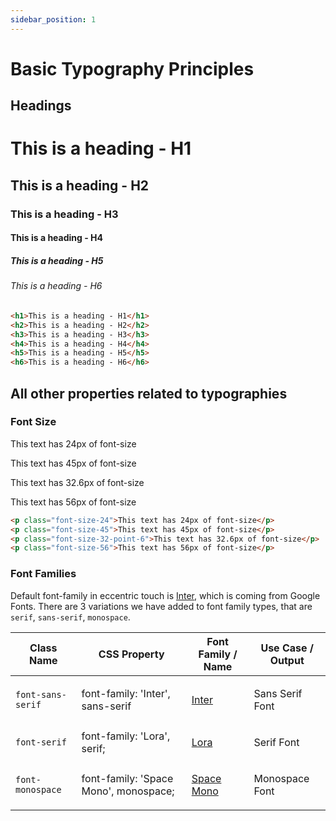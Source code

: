 ```yaml
---
sidebar_position: 1
---
```


# Basic Typography Principles

## Headings

<div class="border p-12">
  <h1>This is a heading - H1</h1>
  <h2>This is a heading - H2</h2>
  <h3>This is a heading - H3</h3>
  <h4>This is a heading - H4</h4>
  <h5>This is a heading - H5</h5>
  <h6>This is a heading - H6</h6>
</div>

```html
<h1>This is a heading - H1</h1>
<h2>This is a heading - H2</h2>
<h3>This is a heading - H3</h3>
<h4>This is a heading - H4</h4>
<h5>This is a heading - H5</h5>
<h6>This is a heading - H6</h6>
```

## All other properties related to typographies

### Font Size
<div class="border p-12">
  <p class="font-size-24">This text has 24px of font-size</p>
  <p class="font-size-45">This text has 45px of font-size</p>
  <p class="font-size-32-point-6">This text has 32.6px of font-size</p>
  <p class="font-size-56">This text has 56px of font-size</p>
</div>

```html
<p class="font-size-24">This text has 24px of font-size</p>
<p class="font-size-45">This text has 45px of font-size</p>
<p class="font-size-32-point-6">This text has 32.6px of font-size</p>
<p class="font-size-56">This text has 56px of font-size</p>
```

### Font Families

Default font-family in eccentric touch is [Inter](https://fonts.google.com/specimen/Inter?query=inter), which is coming from Google Fonts.
There are 3 variations we have added to font family types, that are `serif`, `sans-serif`, `monospace`.

| Class Name | CSS Property | Font Family / Name | Use Case / Output |
|------------|--------------|--------------------|-------------------|
| `font-sans-serif` | font-family: 'Inter', sans-serif | [Inter](https://fonts.google.com/specimen/Inter) | <p class="font-sans-serif">Sans Serif Font</p> |
| `font-serif`      | font-family: 'Lora', serif; | [Lora](https://fonts.google.com/specimen/Lora) | <p class="font-serif">Serif Font</p> |
| `font-monospace` | font-family: 'Space Mono', monospace; | [Space Mono](https://fonts.google.com/specimen/Space+Mono) | <p class="font-monospace">Monospace Font</p> |